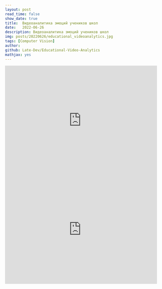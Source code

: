 ```yaml
---
layout: post
read_time: false
show_date: true
title:  Видеоаналитика эмоций учеников школ
date:   2022-06-26
description: Видеоаналитика эмоций учеников школ
img: posts/20220626/educational_videoanalytics.jpg
tags: [Computer Vision]
author: 
github: Late-Dev/Educational-Video-Analytics
mathjax: yes
---
```



<iframe src="https://docs.google.com/presentation/d/e/2PACX-1vTxx7sMBC03n03yqJVeCd7vUPz_DZ-c-5lmSGpwlaPqX333QJXKqpP3gcdVgjxlPZURCBNepBag4uiE/embed?start=false&loop=false&delayms=3000" frameborder="0" width="100%" height="360" allowfullscreen="true" mozallowfullscreen="true" webkitallowfullscreen="true"></iframe>

<iframe width="100%" height="360" src="https://www.youtube.com/embed/j4jXQh_yEHg" title="YouTube video player" frameborder="0" allow="accelerometer; autoplay; clipboard-write; encrypted-media; gyroscope; picture-in-picture; web-share" allowfullscreen></iframe>